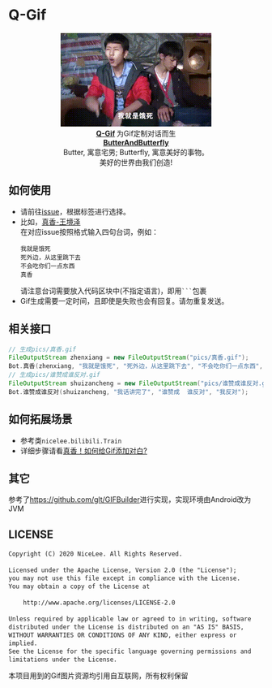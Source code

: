 # Q-Gif
<p align="center">
  <img src="/pics/真香/text.gif"/>
  <br>
      <strong>
        <a href="https://github.com/ButterAndButterfly/Q-Gif" target="_blank">Q-Gif</a>
      </strong>  为Gif定制对话而生  
  <br>
      <strong>
        <a href="https://github.com/ButterAndButterfly" target="_blank">ButterAndButterfly</a><br>
      </strong>  
        Butter, 寓意宅男; Butterfly, 寓意美好的事物。 
        <br/> 美好的世界由我们创造!  
</p>



## 如何使用  
+ 请前往[issue](https://github.com/ButterAndButterfly/Q-Gif/issues)，根据标签进行选择。  
+ 比如，[真香-王境泽](https://github.com/ButterAndButterfly/Q-Gif/issues/2)  
    在对应issue按照格式输入四句台词，例如：  
    ```
    我就是饿死
    死外边，从这里跳下去
    不会吃你们一点东西
    真香
    ```
    请注意台词需要放入代码区块中(不指定语言)，即用` ``` `包裹
+ Gif生成需要一定时间，且即使是失败也会有回复。请勿重复发送。  

## 相关接口  
```java
// 生成pics/真香.gif
FileOutputStream zhenxiang = new FileOutputStream("pics/真香.gif");
Bot.真香(zhenxiang, "我就是饿死", "死外边，从这里跳下去", "不会吃你们一点东西", "真香");
// 生成pics/谁赞成谁反对.gif
FileOutputStream shuizancheng = new FileOutputStream("pics/谁赞成谁反对.gif");
Bot.谁赞成谁反对(shuizancheng, "我话讲完了", "谁赞成  谁反对", "我反对");
```        

## 如何拓展场景  
+ 参考类`nicelee.bilibili.Train`  
+ 详细步骤请看[真香！如何给Gif添加对白?](https://nICEnnnnnnnLee.github.io/blog/2020/06/14/java-add-text-to-gif/)  

## 其它  
参考了<https://github.com/glt/GIFBuilder>进行实现，实现环境由Android改为JVM  

## LICENSE  
```
Copyright (C) 2020 NiceLee. All Rights Reserved.

Licensed under the Apache License, Version 2.0 (the "License");
you may not use this file except in compliance with the License.
You may obtain a copy of the License at

    http://www.apache.org/licenses/LICENSE-2.0

Unless required by applicable law or agreed to in writing, software
distributed under the License is distributed on an "AS IS" BASIS,
WITHOUT WARRANTIES OR CONDITIONS OF ANY KIND, either express or implied.
See the License for the specific language governing permissions and
limitations under the License.
```
本项目用到的Gif图片资源均引用自互联网，所有权利保留



